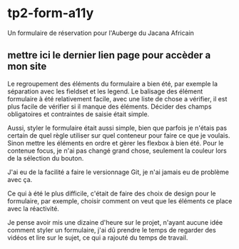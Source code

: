 # tp2-form-a11y

Un formulaire de réservation pour l'Auberge du Jacana Africain

## mettre ici le dernier lien page pour accèder a mon site

Le regroupement des éléments du formulaire a bien été, par exemple la séparation avec les fieldset et les legend. Le balisage des élément formulaire à été relativement facile, avec une liste de chose a vérifier, il est plus facile de vérifier si il manque des éléments. Décider des champs obligatoires et contraintes de saisie était simple.

Aussi, styler le formulaire était aussi simple, bien que parfois je n'étais pas certain de quel règle utiliser sur quel conteneur pour faire ce que je voulais. Sinon mettre les éléments en ordre et gèrer les flexbox à bien été. Pour le contenue focus, je n'ai pas changé grand chose, seulement la couleur lors de la sélection du bouton.

J'ai eu de la facilité a faire le versionnage Git, je n'ai jamais eu de problème avec ça.

Ce qui à été le plus difficile, c'était de faire des choix de design pour le formulaire, par exemple, choisir comment on veut que les éléments ce place avec la réactivité.

Je pense avoir mis une dizaine d'heure sur le projet, n'ayant aucune idée comment styler un formulaire, j'ai dû prendre le temps de regarder des vidéos et lire sur le sujet, ce qui a rajouté du temps de travail.
